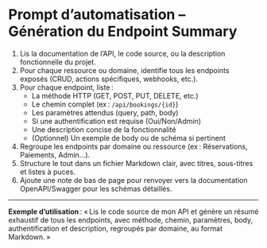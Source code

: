 # Prompt d’automatisation – Génération du Endpoint Summary

1. Lis la documentation de l’API, le code source, ou la description fonctionnelle du projet.
2. Pour chaque ressource ou domaine, identifie tous les endpoints exposés (CRUD, actions spécifiques, webhooks, etc.).
3. Pour chaque endpoint, liste :
   - La méthode HTTP (GET, POST, PUT, DELETE, etc.)
   - Le chemin complet (ex : `/api/bookings/{id}`)
   - Les paramètres attendus (query, path, body)
   - Si une authentification est requise (Oui/Non/Admin)
   - Une description concise de la fonctionnalité
   - (Optionnel) Un exemple de body ou de schéma si pertinent
4. Regroupe les endpoints par domaine ou ressource (ex : Réservations, Paiements, Admin…).
5. Structure le tout dans un fichier Markdown clair, avec titres, sous-titres et listes à puces.
6. Ajoute une note de bas de page pour renvoyer vers la documentation OpenAPI/Swagger pour les schémas détaillés.

---

**Exemple d’utilisation** :
« Lis le code source de mon API et génère un résumé exhaustif de tous les endpoints, avec méthode, chemin, paramètres, body, authentification et description, regroupés par domaine, au format Markdown. »
